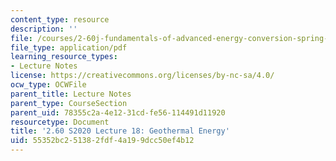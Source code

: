 ```yaml
---
content_type: resource
description: ''
file: /courses/2-60j-fundamentals-of-advanced-energy-conversion-spring-2020/55352bc251382fdf4a199dcc50ef4b12_MIT2_60s20_lec18.pdf
file_type: application/pdf
learning_resource_types:
- Lecture Notes
license: https://creativecommons.org/licenses/by-nc-sa/4.0/
ocw_type: OCWFile
parent_title: Lecture Notes
parent_type: CourseSection
parent_uid: 78355c2a-4e12-31cd-fe56-114491d11920
resourcetype: Document
title: '2.60 S2020 Lecture 18: Geothermal Energy'
uid: 55352bc2-5138-2fdf-4a19-9dcc50ef4b12
---
```

